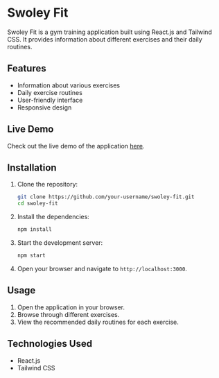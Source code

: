 # Swoley Fit

Swoley Fit is a gym training application built using React.js and Tailwind CSS. It provides information about different exercises and their daily routines.

## Features

- Information about various exercises
- Daily exercise routines
- User-friendly interface
- Responsive design

## Live Demo

Check out the live demo of the application [here](https://swoleyy-fit.netlify.app/).

## Installation

1. Clone the repository:

    ```sh
    git clone https://github.com/your-username/swoley-fit.git
    cd swoley-fit
    ```

2. Install the dependencies:

    ```sh
    npm install
    ```

3. Start the development server:

    ```sh
    npm start
    ```

4. Open your browser and navigate to `http://localhost:3000`.

## Usage

1. Open the application in your browser.
2. Browse through different exercises.
3. View the recommended daily routines for each exercise.

## Technologies Used

- React.js
- Tailwind CSS


